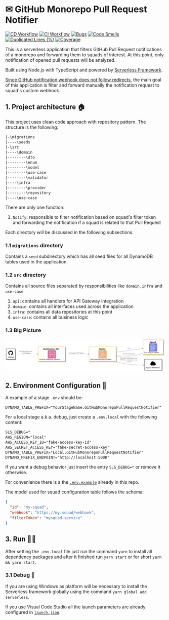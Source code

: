 # ✉ GitHub Monorepo Pull Request Notifier
[![CD Workflow](https://github.com/jpmoura/github-monorepo-pull-request-notifier/actions/workflows/cd.yml/badge.svg)](https://github.com/jpmoura/github-monorepo-pull-request-notifier/actions/workflows/cd.yml)
[![CI Workflow](https://github.com/jpmoura/github-monorepo-pull-request-notifier/actions/workflows/ci.yml/badge.svg)](https://github.com/jpmoura/github-monorepo-pull-request-notifier/actions/workflows/ci.yml)
[![Bugs](https://sonarcloud.io/api/project_badges/measure?project=jpmoura_github-monorepo-pull-request-notifier&metric=bugs)](https://sonarcloud.io/dashboard?id=jpmoura_github-monorepo-pull-request-notifier)
[![Code Smells](https://sonarcloud.io/api/project_badges/measure?project=jpmoura_github-monorepo-pull-request-notifier&metric=code_smells)](https://sonarcloud.io/dashboard?id=jpmoura_github-monorepo-pull-request-notifier)
[![Duplicated Lines (%)](https://sonarcloud.io/api/project_badges/measure?project=jpmoura_github-monorepo-pull-request-notifier&metric=duplicated_lines_density)](https://sonarcloud.io/dashboard?id=jpmoura_github-monorepo-pull-request-notifier)
[![Coverage](https://sonarcloud.io/api/project_badges/measure?project=jpmoura_github-monorepo-pull-request-notifier&metric=coverage)](https://sonarcloud.io/dashboard?id=jpmoura_github-monorepo-pull-request-notifier)

This is a serverless application that filters GitHub Pull Request notifications of a monorepo and forwarding them to squads of interest. At this point, only notification of opened pull requests will be analyzed.

Built using Node.js with TypeScript and powered by [Serverless Framework](https://www.serverless.com/).

[Since GitHub notification webhook does not follow redirects](https://github.com/isaacs/github/issues/574), the main goal of this application is filter and forward manually the notification request to squad's custom webhook.

## 1. Project architecture 🏠

This project uses clean code approach with repository pattern. The structure is the following:

```
|-\migrations
|----\seeds
|-\src
|----\domain
|--------\dto
|--------\enum
|--------\model
|--------\use-case
|--------\validator
|----\infra
|--------\provider
|--------\repository
|----\use-case
```

There are only one function:

1. `Notify`: responsible to filter notification based on squad's filter token and forwarding the notification if a squad is related to that Pull Request

Each directory will be discussed in the following subsections.

### 1.1 `migrations` directory
Contains a `seed` subdirectory which has all seed files for all DynamoDB tables used in the application.

### 1.2 `src` directory
Contains all source files separated by responsibilities like `domain`, `infra` and `use-case`

1. `api`: contains all handlers for API Gateway integration
2. `domain`: contains all interfaces used across the application
3. `infra`: contains all data repositories at this point
4. `use-case`: contains all business logic

### 1.3 Big Picture

<img src="./docs/architecture/big-picture.svg" alt="Big Picture">

## 2. Environment Configuration 🔧

A example of a stage `.env` should be:

```
DYNAMO_TABLE_PREFIX="YourStageName.GitHubMonorepoPullRequestNotifier"
```

For a local stage a.k.a. debug, just create a `.env.local` with the following content:
```
SLS_DEBUG=*
AWS_REGION="local"
AWS_ACCESS_KEY_ID="fake-access-key-id"
AWS_SECRET_ACCESS_KEY="fake-secret-access-key"
DYNAMO_TABLE_PREFIX="Local.GitHubMonorepoPullRequestNotifier"
DYNAMO_PREFIX_ENDPOINT="http://localhost:5000"
```

If you want a debug behavior just insert the entry `SLS_DEBUG=*` or remove it otherwise.

For convenience there is a the [`.env.example`](.env.example) already in this repo.

The model used for squad configuration table follows the schema:

```json
{
  "id": "my-squad",
  "webhook": "https://my.squad/webhook",
  "filterToken": "mysquad-service"
}
```

## 3. Run 🏃‍♂️

After setting the `.env.local` file just run the command `yarn` to install all dependency packages and after it finished run `yarn start` or for short `yarn && yarn start`.

### 3.1 Debug 🐛
If you are using Windows as platform will be necessary to install the Serverless framework globally using the command `yarn global add serverless`.

If you use Visual Code Studio all the launch parameters are already configured in [`launch.json`](./.vscode/launch.json).
